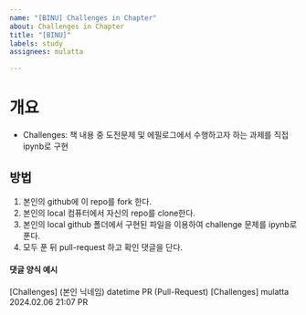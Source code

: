 ```yaml
---
name: "[BINU] Challenges in Chapter"
about: Challenges in Chapter
title: "[BINU]"
labels: study
assignees: mulatta

---
```


# 개요
- Challenges: 책 내용 중 도전문제 및 에필로그에서 수행하고자 하는 과제를 직접 ipynb로 구현

## 방법
1. 본인의 github에 이 repo를 fork 한다. 
2. 본인의 local 컴퓨터에서 자신의 repo를 clone한다.
3. 본인의 local github 폴더에서 구현된 파일을 이용하여 challenge 문제를 ipynb로 푼다.
4. 모두 푼 뒤 pull-request 하고 확인 댓글을 단다.

#### 댓글 양식 예시
[Challenges] (본인 닉네임) datetime PR (Pull-Request)
[Challenges] mulatta 2024.02.06 21:07 PR
